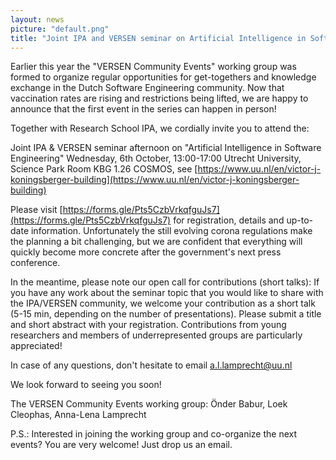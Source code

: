 ```yaml
---
layout: news
picture: "default.png"
title: "Joint IPA and VERSEN seminar on Artificial Intelligence in Software Engineering"
---
```


Earlier this year the "VERSEN Community Events" working group was formed to organize regular opportunities for get-togethers and knowledge exchange in the Dutch Software Engineering community. Now that vaccination rates are rising and restrictions being lifted, we are happy to announce that the first event in the series can happen in person!

Together with Research School IPA, we cordially invite you to attend the:

Joint IPA & VERSEN seminar afternoon on "Artificial Intelligence in Software Engineering"
Wednesday, 6th October, 13:00-17:00
Utrecht University, Science Park
Room KBG 1.26 COSMOS, see [https://www.uu.nl/en/victor-j-koningsberger-building](https://www.uu.nl/en/victor-j-koningsberger-building)

Please visit [https://forms.gle/Pts5CzbVrkqfguJs7](https://forms.gle/Pts5CzbVrkqfguJs7) for registration, details and up-to-date information. Unfortunately the still evolving corona regulations make the planning a bit challenging, but we are confident that everything will quickly become more concrete after the government's next press conference.

In the meantime, please note our open call for contributions (short talks):
If you have any work about the seminar topic that you would like to share with the IPA/VERSEN community, we welcome your contribution as a short talk (5-15 min, depending on the number of presentations). Please submit a title and short abstract with your registration. Contributions from young researchers and members of underrepresented groups are particularly appreciated!

In case of any questions, don't hesitate to email a.l.lamprecht@uu.nl

We look forward to seeing you soon!

The VERSEN Community Events working group:
Önder Babur, Loek Cleophas, Anna-Lena Lamprecht

P.S.: Interested in joining the working group and co-organize the next events? You are very welcome! Just drop us an email.